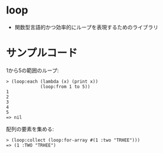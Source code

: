 loop
====

* 関数型言語的かつ効率的にループを表現するためのライブラリ

# サンプルコード
1から5の範囲のループ:

    > (loop:each (lambda (x) (print x))
                 (loop:from 1 to 5))
    1
    2
    3
    4
    5
    => nil
 
配列の要素を集める:

    > (loop:collect (loop:for-array #(1 :two "TRHEE")))
    => (1 :TWO "TRHEE")
 
